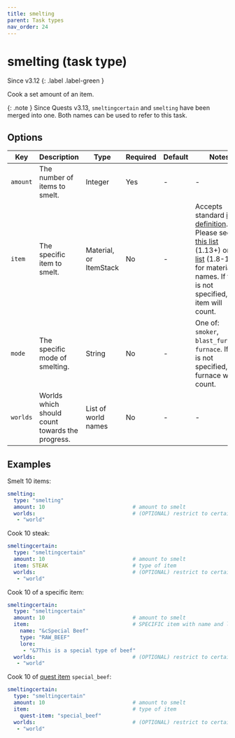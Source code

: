 ```yaml
---
title: smelting
parent: Task types
nav_order: 24
---
```


# smelting (task type)

Since v3.12
{: .label .label-green }

Cook a set amount of an item.

{: .note }
Since Quests v3.13, `smeltingcertain` and `smelting` have been merged
into one. Both names can be used to refer to this task.

## Options

| Key      | Description                                     | Type                   | Required | Default | Notes                                                                                                                                                                                                                                                                                                                       |
|----------|-------------------------------------------------|------------------------|----------|---------|-----------------------------------------------------------------------------------------------------------------------------------------------------------------------------------------------------------------------------------------------------------------------------------------------------------------------------|
| `amount` | The number of items to smelt.                   | Integer                | Yes      | \-      | \-                                                                                                                                                                                                                                                                                                                          |
| `item`   | The specific item to smelt.                     | Material, or ItemStack | No       | \-      | Accepts standard [item definition](../configuration/defining-items). Please see [this list](https://hub.spigotmc.org/javadocs/bukkit/org/bukkit/Material.html) (1.13+) or [this list](https://helpch.at/docs/1.12.2/org/bukkit/Material.html) (1.8-1.12) for material names. If this is not specified, any item will count. |
| `mode`   | The specific mode of smelting.                  | String                 | No       | \-      | One of: `smoker`, `blast_furnace`, `furnace`. If this is not specified, any furnace will count.                                                                                                                                                                                                                             |
| `worlds` | Worlds which should count towards the progress. | List of world names    | No       | \-      | \-                                                                                                                                                                                                                                                                                                                          |

## Examples

Smelt 10 items:

``` yaml
smelting:
  type: "smelting"
  amount: 10                            # amount to smelt
  worlds:                               # (OPTIONAL) restrict to certain worlds
   - "world"
```

Cook 10 steak:

``` yaml
smeltingcertain:
  type: "smeltingcertain"
  amount: 10                            # amount to smelt
  item: STEAK                           # type of item 
  worlds:                               # (OPTIONAL) restrict to certain worlds
   - "world"
```

Cook 10 of a specific item:

``` yaml
smeltingcertain:
  type: "smeltingcertain"
  amount: 10                            # amount to smelt
  item:                                 # SPECIFIC item with name and lore
    name: "&cSpecial Beef"
    type: "RAW_BEEF"
    lore:
     - "&7This is a special type of beef"
  worlds:                               # (OPTIONAL) restrict to certain worlds
   - "world"
```

Cook 10 of [quest item](../configuration/defining-items#quest-items)
`special_beef`:

``` yaml
smeltingcertain:
  type: "smeltingcertain"
  amount: 10                            # amount to smelt
  item:                                 # type of item 
    quest-item: "special_beef"
  worlds:                               # (OPTIONAL) restrict to certain worlds
   - "world"
```
